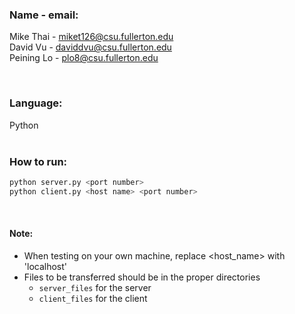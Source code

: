 ### Name - email: <br />

Mike Thai - miket126@csu.fullerton.edu <br />
David Vu - daviddvu@csu.fullerton.edu <br />
Peining Lo - plo8@csu.fullerton.edu <br />

<br />

### Language: <br />

Python <br /><br />

### How to run:

```bash
python server.py <port number>
python client.py <host name> <port number>
```

<br />

#### Note: <br />

- When testing on your own machine, replace <host_name> with 'localhost' <br />
- Files to be transferred should be in the proper directories
  - `server_files` for the server
  - `client_files` for the client
